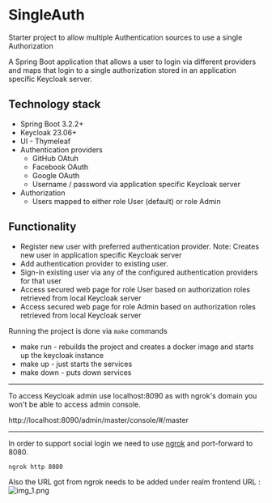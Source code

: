 # SingleAuth

Starter project to allow multiple Authentication sources to use a single Authorization

A Spring Boot application that allows a user to login via different providers and maps that login to a single authorization stored in an application specific Keycloak server.

## Technology stack
- Spring Boot 3.2.2+
- Keycloak 23.06+
- UI - Thymeleaf
- Authentication providers
    - GitHub OAtuh
    - Facebook OAuth
    - Google OAuth
    - Username / password via application specific Keycloak server
- Authorization
    - Users mapped to either role User (default) or role Admin

## Functionality
- Register new user with preferred authentication provider.  Note: Creates new user in application specific Keycloak server
- Add authentication provider to existing user.
- Sign-in existing user via any of the configured authentication providers for that user
- Access secured web page for role User based on authorization roles retrieved from local Keycloak server
- Access secured web page for role Admin based on authorization roles retrieved from local Keycloak server


Running the project is done via `make` commands

- make run - rebuilds the project and creates a docker image and starts up the keycloak instance
- make up - just starts the services
- make down - puts down services

---

To access Keycloak admin use localhost:8090 as with ngrok's domain you won't be able to access admin console.

http://localhost:8090/admin/master/console/#/master

---


In order to support social login we need to use [ngrok](https://ngrok.com/) and port-forward to 8080.

```ngrok http 8080```

Also the URL got from ngrok needs to be added under realm frontend URL :
![img_1.png](img_1.png)
